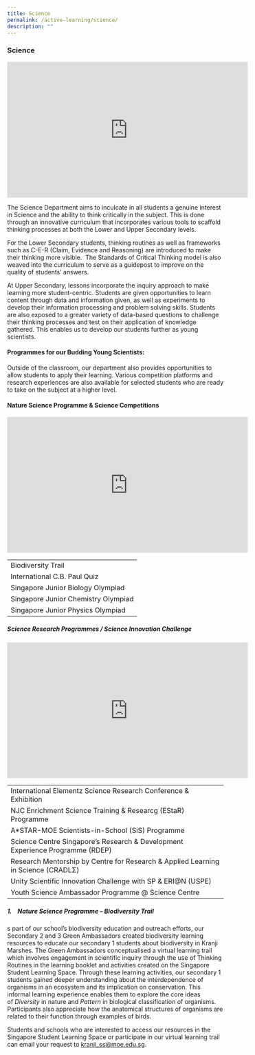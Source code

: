 ```yaml
---
title: Science
permalink: /active-learning/science/
description: ""
---
```

### Science

<iframe width="560" height="315" src="https://www.youtube.com/embed/ev7d1jO3904" title="YouTube video player" frameborder="0" allow="accelerometer; autoplay; clipboard-write; encrypted-media; gyroscope; picture-in-picture" allowfullscreen></iframe>

The Science Department aims to inculcate in all students a genuine interest in Science and the ability to think critically in the subject. This is done through an innovative curriculum that incorporates various tools to scaffold thinking processes at both the Lower and Upper Secondary levels.  

For the Lower Secondary students, thinking routines as well as frameworks such as C-E-R (Claim, Evidence and Reasoning) are introduced to make their thinking more visible.  The Standards of Critical Thinking model is also weaved into the curriculum to serve as a guidepost to improve on the quality of students’ answers.

At Upper Secondary, lessons incorporate the inquiry approach to make learning more student-centric. Students are given opportunities to learn content through data and information given, as well as experiments to develop their information processing and problem solving skills. Students are also exposed to a greater variety of data-based questions to challenge their thinking processes and test on their application of knowledge gathered. This enables us to develop our students further as young scientists.

#### Programmes for our Budding Young Scientists:

Outside of the classroom, our department also provides opportunities to allow students to apply their learning. Various competition platforms and research experiences are also available for selected students who are ready to take on the subject at a higher level.

#### Nature Science Programme & Science Competitions

<iframe width="560" height="315" src="https://www.youtube.com/embed/cUsVb7-5WXI" title="YouTube video player" frameborder="0" allow="accelerometer; autoplay; clipboard-write; encrypted-media; gyroscope; picture-in-picture" allowfullscreen></iframe>

|  	|
|---	|
| Biodiversity Trail 	|
| International C.B. Paul Quiz 	|
| Singapore Junior Biology Olympiad 	|
| Singapore Junior Chemistry Olympiad 	|
| Singapore Junior Physics Olympiad 	|

##### Science Research Programmes / Science Innovation Challenge

<iframe width="560" height="315" src="https://www.youtube.com/embed/o-rM3ta0RLo" title="YouTube video player" frameborder="0" allow="accelerometer; autoplay; clipboard-write; encrypted-media; gyroscope; picture-in-picture" allowfullscreen></iframe>

|  	|
|---	|
| International Elementz Science Research Conference & Exhibition 	|
| NJC Enrichment Science Training & Researcg (EStaR) Programme 	|
| A*STAR-MOE Scientists-in-School (SiS) Programme 	|
| Science Centre Singapore’s Research & Development Experience Programme (RDEP) 	|
| Research Mentorship by Centre for Research & Applied Learning in Science (CRADLΣ) 	|
| Unity Scientific Innovation Challenge with SP & ERI@N (USPE)  	|
| Youth Science Ambassador Programme @ Science Centre  	|

##### 1.    Nature Science Programme – Biodiversity Trail

s part of our school’s biodiversity education and outreach efforts, our Secondary 2 and 3 Green Ambassadors created biodiversity learning resources to educate our secondary 1 students about biodiversity in Kranji Marshes. The Green Ambassadors conceptualised a virtual learning trail which involves engagement in scientific inquiry through the use of Thinking Routines in the learning booklet and activities created on the Singapore Student Learning Space. Through these learning activities, our secondary 1 students gained deeper understanding about the interdependence of organisms in an ecosystem and its implication on conservation. This informal learning experience enables them to explore the core ideas of _Diversity_ in nature and _Pattern_ in biological classification of organisms. Participants also appreciate how the anatomical structures of organisms are related to their function through examples of birds.

Students and schools who are interested to access our resources in the Singapore Student Learning Space or participate in our virtual learning trail can email your request to [kranji\_ss@moe.edu.sg](mailto:kranji_ss@moe.edu.sg).


